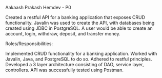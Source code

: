 Aakaash Prakash Hemdev - P0

Created a restful API for a banking application that exposes CRUD functionality. Javalin was used to create the API, with databases being created using JDBC in PostgreSQL. A user would be able to create an account, login, withdraw, deposit, and transfer money.

Roles/Responsibilities:

Implemented CRUD functionality for a banking application.
Worked with Javalin, Java, and PostgreSQL to do so.
Adhered to restful principles.
Developed a 3 layer architecture consisting of DAO, service layer, controllers.
API was successfully tested using Postman.

